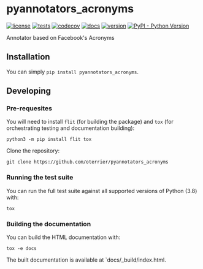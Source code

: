 # pyannotators_acronyms

[![license](https://img.shields.io/github/license/oterrier/pyannotators_acronyms)](https://github.com/oterrier/pyannotators_acronyms/blob/master/LICENSE)
[![tests](https://github.com/oterrier/pyannotators_acronyms/workflows/tests/badge.svg)](https://github.com/oterrier/pyannotators_acronyms/actions?query=workflow%3Atests)
[![codecov](https://img.shields.io/codecov/c/github/oterrier/pyannotators_acronyms)](https://codecov.io/gh/oterrier/pyannotators_acronyms)
[![docs](https://img.shields.io/readthedocs/pyannotators_acronyms)](https://pyannotators_acronyms.readthedocs.io)
[![version](https://img.shields.io/pypi/v/pyannotators_acronyms)](https://pypi.org/project/pyannotators_acronyms/)
[![PyPI - Python Version](https://img.shields.io/pypi/pyversions/pyannotators_acronyms)](https://pypi.org/project/pyannotators_acronyms/)

Annotator based on Facebook's Acronyms

## Installation

You can simply `pip install pyannotators_acronyms`.

## Developing

### Pre-requesites

You will need to install `flit` (for building the package) and `tox` (for orchestrating testing and documentation building):

```
python3 -m pip install flit tox
```

Clone the repository:

```
git clone https://github.com/oterrier/pyannotators_acronyms
```

### Running the test suite

You can run the full test suite against all supported versions of Python (3.8) with:

```
tox
```

### Building the documentation

You can build the HTML documentation with:

```
tox -e docs
```

The built documentation is available at `docs/_build/index.html.
